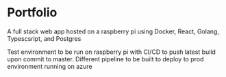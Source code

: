 # Portfolio
A full stack web app hosted on a raspberry pi using Docker, React, Golang, Typescsript, and Postgres

Test environment to be run on raspberry pi with CI/CD to push latest build upon commit to master. Different pipeline to be built to deploy to prod environment running on azure
